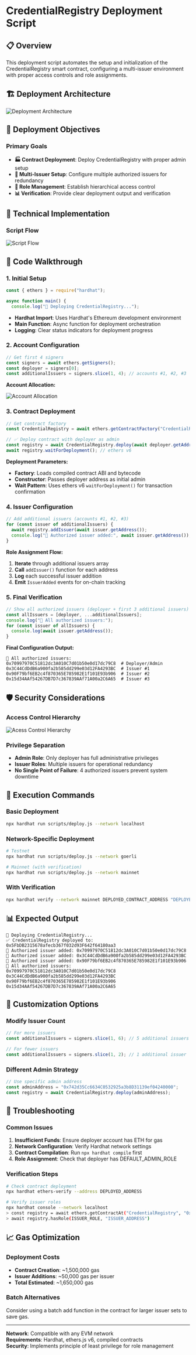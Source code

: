 # CredentialRegistry Deployment Script

## 📋 Overview

This deployment script automates the setup and initialization of the CredentialRegistry smart contract, configuring a multi-issuer environment with proper access controls and role assignments.

## 🏗️ Deployment Architecture

![Deployment Architecture](diagrams/Deployment%20Architecture.png)

## 🎯 Deployment Objectives

### Primary Goals
- **🏭 Contract Deployment**: Deploy CredentialRegistry with proper admin setup
- **👥 Multi-Issuer Setup**: Configure multiple authorized issuers for redundancy
- **🔐 Role Management**: Establish hierarchical access control
- **📊 Verification**: Provide clear deployment output and verification

## 🔧 Technical Implementation

### Script Flow

![Script Flow](diagrams/Script%20Flow.png)

## 📝 Code Walkthrough

### 1. **Initial Setup**
```javascript
const { ethers } = require("hardhat");

async function main() {
  console.log("🚀 Deploying CredentialRegistry...");
```
- **Hardhat Import**: Uses Hardhat's Ethereum development environment
- **Main Function**: Async function for deployment orchestration
- **Logging**: Clear status indicators for deployment progress

### 2. **Account Configuration**
```javascript
// Get first 4 signers
const signers = await ethers.getSigners();
const deployer = signers[0];
const additionalIssuers = signers.slice(1, 4); // accounts #1, #2, #3
```

**Account Allocation:**

![Account Allocation](diagrams/Account%20Allocation.png)

### 3. **Contract Deployment**
```javascript
// Get contract factory
const CredentialRegistry = await ethers.getContractFactory("CredentialRegistry");

// ✅ Deploy contract with deployer as admin
const registry = await CredentialRegistry.deploy(await deployer.getAddress());
await registry.waitForDeployment(); // ethers v6
```

**Deployment Parameters:**
- **Factory**: Loads compiled contract ABI and bytecode
- **Constructor**: Passes deployer address as initial admin
- **Wait Pattern**: Uses ethers v6 `waitForDeployment()` for transaction confirmation

### 4. **Issuer Configuration**
```javascript
// Add additional issuers (accounts #1, #2, #3)
for (const issuer of additionalIssuers) {
  await registry.addIssuer(await issuer.getAddress());
  console.log("📝 Authorized issuer added:", await issuer.getAddress());
}
```

**Role Assignment Flow:**
1. **Iterate** through additional issuers array
2. **Call** `addIssuer()` function for each address
3. **Log** each successful issuer addition
4. **Emit** `IssuerAdded` events for on-chain tracking

### 5. **Final Verification**
```javascript
// Show all authorized issuers (deployer + first 3 additional issuers)
const allIssuers = [deployer, ...additionalIssuers];
console.log("🎯 All authorized issuers:");
for (const issuer of allIssuers) {
  console.log(await issuer.getAddress());
}
```

**Final Configuration Output:**
```
🎯 All authorized issuers:
0x70997970C51812dc3A010C7d01b50e0d17dc79C8  # Deployer/Admin
0x3C44CdDdB6a900fa2b585dd299e03d12FA4293BC  # Issuer #1
0x90F79bf6EB2c4f870365E785982E1f101E93b906  # Issuer #2
0x15d34AAf54267DB7D7c367839AAf71A00a2C6A65  # Issuer #3
```

## 🛡️ Security Considerations

### Access Control Hierarchy

![Acess Control Hierarchy](diagrams/Acess%20Control%20Hierarchy.png)


### Privilege Separation
- **Admin Role**: Only deployer has full administrative privileges
- **Issuer Roles**: Multiple issuers for operational redundancy
- **No Single Point of Failure**: 4 authorized issuers prevent system downtime

## 🚀 Execution Commands

### Basic Deployment
```bash
npx hardhat run scripts/deploy.js --network localhost
```

### Network-Specific Deployment
```bash
# Testnet
npx hardhat run scripts/deploy.js --network goerli

# Mainnet (with verification)
npx hardhat run scripts/deploy.js --network mainnet
```

### With Verification
```bash
npx hardhat verify --network mainnet DEPLOYED_CONTRACT_ADDRESS "DEPLOYER_ADDRESS"
```

## 📊 Expected Output

```
🚀 Deploying CredentialRegistry...
✅ CredentialRegistry deployed to: 0x5FbDB2315678afecb367f032d93F642f64180aa3
📝 Authorized issuer added: 0x70997970C51812dc3A010C7d01b50e0d17dc79C8
📝 Authorized issuer added: 0x3C44CdDdB6a900fa2b585dd299e03d12FA4293BC
📝 Authorized issuer added: 0x90F79bf6EB2c4f870365E785982E1f101E93b906
🎯 All authorized issuers:
0x70997970C51812dc3A010C7d01b50e0d17dc79C8
0x3C44CdDdB6a900fa2b585dd299e03d12FA4293BC
0x90F79bf6EB2c4f870365E785982E1f101E93b906
0x15d34AAf54267DB7D7c367839AAf71A00a2C6A65
```

## 🔧 Customization Options

### Modify Issuer Count
```javascript
// For more issuers
const additionalIssuers = signers.slice(1, 6); // 5 additional issuers

// For fewer issuers  
const additionalIssuers = signers.slice(1, 2); // 1 additional issuer
```

### Different Admin Strategy
```javascript
// Use specific admin address
const adminAddress = "0x742d35Cc6634C0532925a3b8D31139ef04240000";
const registry = await CredentialRegistry.deploy(adminAddress);
```

## 🐛 Troubleshooting

### Common Issues
1. **Insufficient Funds**: Ensure deployer account has ETH for gas
2. **Network Configuration**: Verify Hardhat network settings
3. **Contract Compilation**: Run `npx hardhat compile` first
4. **Role Assignment**: Check that deployer has DEFAULT_ADMIN_ROLE

### Verification Steps
```bash
# Check contract deployment
npx hardhat ethers-verify --address DEPLOYED_ADDRESS

# Verify issuer roles
npx hardhat console --network localhost
> const registry = await ethers.getContractAt("CredentialRegistry", "0x...")
> await registry.hasRole(ISSUER_ROLE, "ISSUER_ADDRESS")
```

## 📈 Gas Optimization

### Deployment Costs
- **Contract Creation**: ~1,500,000 gas
- **Issuer Additions**: ~50,000 gas per issuer
- **Total Estimated**: ~1,650,000 gas

### Batch Alternatives
Consider using a batch add function in the contract for larger issuer sets to save gas.

---

**Network**: Compatible with any EVM network  
**Requirements**: Hardhat, ethers.js v6, compiled contracts  
**Security**: Implements principle of least privilege for role management
